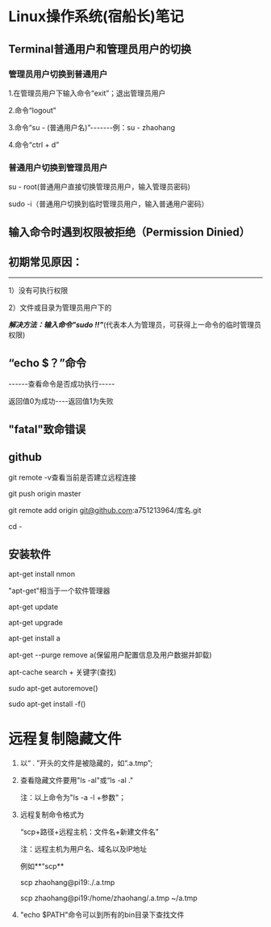 # Linux操作系统(宿船长)笔记

## Terminal普通用户和管理员用户的切换

### 管理员用户切换到普通用户

1.在管理员用户下输入命令“exit”；退出管理员用户

2.命令“logout”

3.命令“su - (普通用户名)”-------例：su - zhaohang

4.命令“ctrl + d”

### 普通用户切换到管理员用户

su - root(普通用户直接切换管理员用户，输入管理员密码)

sudo -i（普通用户切换到临时管理员用户，输入普通用户密码）

## 输入命令时遇到权限被拒绝（Permission Dinied）

## 初期常见原因：

------

1）没有可执行权限

2）文件或目录为管理员用户下的

***解决方法：输入命令"sudo !!"***(代表本人为管理员，可获得上一命令的临时管理员权限)

## “echo $？”命令

------查看命令是否成功执行-----

返回值0为成功----返回值1为失败

## "fatal"致命错误

## github

git remote -v查看当前是否建立远程连接

git push origin master

git remote add origin git@github.com:a751213964/库名.git

cd - 

## 安装软件

apt-get install nmon

"apt-get"相当于一个软件管理器

apt-get update

apt-get upgrade

apt-get install a

apt-get --purge remove a(保留用户配置信息及用户数据并卸载)

apt-cache search + 关键字(查找)

sudo apt-get autoremove()

sudo apt-get install -f()

# 远程复制隐藏文件



1. 以“ . ”开头的文件是被隐藏的，如“.a.tmp”;

2. 查看隐藏文件要用"ls -al"或“ls -al ."

   注：以上命令为"ls -a -l +参数"；

3. 远程复制命令格式为

   “scp+路径+远程主机：文件名+新建文件名”

   注：远程主机为用户名、域名以及IP地址

   例如**“scp**

   scp zhaohang@pi19:./.a.tmp

   scp zhaohang@pi19:/home/zhaohang/.a.tmp ~/a.tmp

4. "echo $PATH"命令可以到所有的bin目录下查找文件

   

   